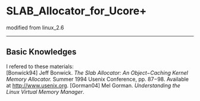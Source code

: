 # SLAB_Allocator_for_Ucore+
modified from linux_2.6
***
## Basic Knowledges
I refered to these materials:  
[Bonwick94] Jeff Bonwick. _The Slab Allocator: An Object−Caching Kernel Memory Allocator._ Summer
1994 Usenix Conference, pp. 87−98. Available at http://www.usenix.org.
[Gorman04] Mel Gorman. _Understanding the Linux Virtual Memory Manager_.
